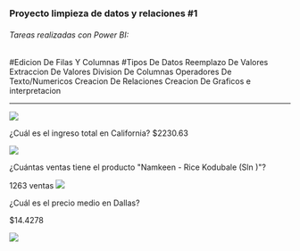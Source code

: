### Proyecto limpieza de datos y relaciones #1

######  Tareas realizadas con Power BI:
#Edicion De Filas Y Columnas
#Tipos De Datos
Reemplazo De Valores
Extraccion De Valores 
Division De Columnas
Operadores De Texto/Numericos
Creacion De Relaciones 
Creacion De Graficos e interpretacion

-----------------------------------------------------------------------------------
![ ](http://imgfz.com/i/VXEtiN5.png)

¿Cuál es el ingreso total en California?
$2230.63

![ ](http://imgfz.com/i/93MSvYK.png)


¿Cuántas ventas tiene el producto "Namkeen - Rice Kodubale (Sln )"?

1263 ventas
![ ](http://imgfz.com/i/3mL2Krj.png)

¿Cuál es el precio medio en Dallas?

$14.4278

![ ](http://imgfz.com/i/IpDyRur.png)


